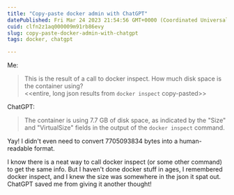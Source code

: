 ```yaml
---
title: "Copy-paste docker admin with ChatGPT"
datePublished: Fri Mar 24 2023 21:54:56 GMT+0000 (Coordinated Universal Time)
cuid: clfn2z1aq000009m91rb86evy
slug: copy-paste-docker-admin-with-chatgpt
tags: docker, chatgpt

---
```


Me:

> This is the result of a call to docker inspect. How much disk space is the container using?  
> &lt;&lt;entire, long json results from `docker inspect` copy-pasted&gt;&gt;

ChatGPT:

> The container is using 7.7 GB of disk space, as indicated by the "Size" and "VirtualSize" fields in the output of the `docker inspect` command.

Yay! I didn't even need to convert 7705093834 bytes into a human-readable format.

I know there is a neat way to call docker inspect (or some other command) to get the same info. But I haven't done docker stuff in ages, I remembered docker inspect, and I knew the size was somewhere in the json it spat out. ChatGPT saved me from giving it another thought!
